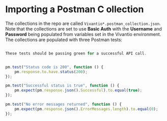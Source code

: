 # Importing a Postman C ollection

The collections in the repo are called `Vivantio*.postman_collection.json`. Note that the collections are set to use **Basic Auth** with the **Username** and **Password** being populated from variables set in the Vivantio environment. The collections are populated with three Postman tests:

```JavaScript

These tests should be passing green for a successful API call.


pm.test("Status code is 200", function () {
    pm.response.to.have.status(200);
});

pm.test("Successful status is true", function () {
    pm.expect(pm.response.json().Successful).to.equal(true);
});

pm.test("No error messages returned", function () {
    pm.expect(pm.response.json().ErrorMessages.length).to.equal(0);
});
